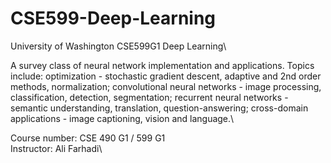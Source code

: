 # CSE599-Deep-Learning
University of Washington CSE599G1 Deep Learning\

A survey class of neural network implementation and applications. Topics include: optimization - stochastic gradient descent, adaptive and 2nd order methods, normalization; convolutional neural networks - image processing, classification, detection, segmentation; recurrent neural networks - semantic understanding, translation, question-answering; cross-domain applications - image captioning, vision and language.\

Course number: CSE 490 G1 / 599 G1\
Instructor: Ali Farhadi\
